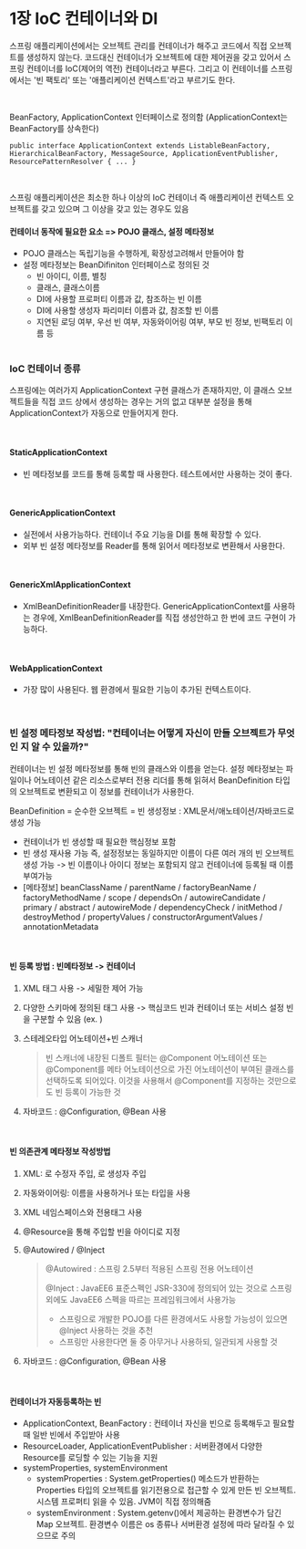# 1장 IoC 컨테이너와 DI



스프링 애플리케이션에서는 오브젝트 관리를 컨테이너가 해주고 코드에서 직접 오브젝트를 생성하지 않는다. 코드대신 컨테이너가 오브젝트에 대한 제어권을 갖고 있어서 스프링 컨테이너를 IoC(제어의 역전) 컨테이너라고 부른다. 그리고 이 컨테이너를 스프링에서는 '빈 팩토리' 또는 '애플리케이션 컨텍스트'라고 부르기도 한다. 

<br/>

BeanFactory, ApplicationContext 인터페이스로 정의함 (ApplicationContext는 BeanFactory를 상속한다)

```
public interface ApplicationContext extends ListableBeanFactory, HierarchicalBeanFactory, MessageSource, ApplicationEventPublisher, ResourcePatternResolver { ... }
```

<br/>

스프링 애플리케이션은 최소한 하나 이상의 IoC 컨테이너 즉 애플리케이션 컨텍스트 오브젝트를 갖고 있으며 그 이상을 갖고 있는 경우도 있음
<br/>

#### 컨테이너 동작에 필요한 요소 => POJO 클래스, 설정 메타정보

- POJO 클래스는 독립기능을 수행하게, 확장성고려해서 만들어야 함
- 설정 메타정보는 BeanDifiniton 인터페이스로 정의된 것
  - 빈 아이디, 이름, 별칭
  - 클래스, 클래스이름
  - DI에 사용할 프로퍼티 이름과 값, 참조하는 빈 이름
  - DI에 사용할 생성자 파리미터 이름과 값, 참조할 빈 이름
  - 지연된 로딩 여부, 우선 빈 여부, 자동와이어링 여부, 부모 빈 정보, 빈팩토리 이름 등 
  <br/>
  

### IoC 컨테이너 종류

스프링에는 여러가지 ApplicationContext 구현 클래스가 존재하지만, 이 클래스 오브젝트들을 직접 코드 상에서 생성하는 경우는 거의 없고 대부분 설정을 통해 ApplicationContext가 자동으로 만들어지게 한다. 

<br/>

#### StaticApplicationContext

- 빈 메타정보를 코드를 통해 등록할 때 사용한다. 테스트에서만 사용하는 것이 좋다. 

<br/>

#### GenericApplicationContext

- 실전에서 사용가능하다. 컨테이너 주요 기능을 DI를 통해 확장할 수 있다. 
- 외부 빈 설정 메타정보를 Reader를 통해 읽어서 메타정보로 변환해서 사용한다. 

<br/>

#### GenericXmlApplicationContext

- XmlBeanDefinitionReader를 내장한다. GenericApplicationContext를 사용하는 경우에, XmlBeanDefinitionReader를 직접 생성안하고 한 번에 코드 구현이 가능하다. 

<br/>

#### WebApplicationContext

- 가장 많이 사용된다. 웹 환경에서 필요한 기능이 추가된 컨텍스트이다. 

<br/>
  
### 빈 설정 메타정보 작성법: "컨테이너는 어떻게 자신이 만들 오브젝트가 무엇인 지 알 수 있을까?"

컨테이너는 빈 설정 메타정보를 통해 빈의 클래스와 이름을 얻는다. 설정 메타정보는 파일이나 어노테이션 같은 리소스로부터 전용 리더를 통해 읽혀서 BeanDefinition 타입의 오브젝트로 변환되고 이 정보를 컨테이너가 사용한다. 

BeanDefinition = 순수한 오브젝트 = 빈 생성정보 : XML문서/애노테이션/자바코드로 생성 가능

- 컨테이너가 빈 생성할 때 필요한 핵심정보 포함
- 빈 생성 재사용 가능 즉, 설정정보는 동일하지만 이름이 다른 여러 개의 빈 오브젝트 생성 가능 -> 빈 이름이나 아이디 정보는 포함되지 않고 컨테이너에 등록될 때 이름 부여가능
- [메타정보] beanClassName / parentName / factoryBeanName / factoryMethodName / scope / dependsOn / autowireCandidate / primary / abstract / autowireMode / dependencyCheck / initMethod / destroyMethod / propertyValues / constructorArgumentValues / annotationMetadata 

<br/>

#### 빈 등록 방법 : 빈메타정보 -> 컨테이너

1. XML <bean> 태그 사용 -> 세밀한 제어 가능

2. 다양한 스키마에 정의된 태그 사용 -> 핵심코드 빈과 컨테이너 또는 서비스 설정 빈을 구분할 수 있음 (ex. <aop>)

3. 스테레오타입 어노테이션+빈 스캐너

   > 빈 스캐너에 내장된 디폴트 필터는 @Component 어노테이션 또는 @Component를 메타 어노테이션으로 가진 어노테이션이 부여된 클래스를 선택하도록 되어있다. 이것을 사용해서 @Component를 지정하는 것만으로도 빈 등록이 가능한 것

4. 자바코드 : @Configuration, @Bean 사용

<br/>

#### 빈 의존관계 메타정보 작성방법 

1. XML: <property>로 수정자 주입, <constructor-args>로 생성자 주입

2. 자동와이어링: 이름을 사용하거나 또는 타입을 사용

3. XML 네임스페이스와 전용태그 사용

4. @Resource을 통해 주입할 빈을 아이디로 지정

5. @Autowired / @Inject

   > @Autowired : 스프링 2.5부터 적용된 스프링 전용 어노테이션
   >
   > @Inject : JavaEE6 표준스펙인 JSR-330에 정의되어 있는 것으로 스프링 외에도 JavaEE6 스펙을 따르는 프레임워크에서 사용가능
   >
   > - 스프링으로 개발한 POJO를 다른 환경에서도 사용할 가능성이 있으면 @Inject 사용하는 것을 추천
   > - 스프링만 사용한다면 둘 중 아무거나 사용하되, 일관되게 사용할 것

6. 자바코드 : @Configuration, @Bean 사용 

<br/>

#### 컨테이너가 자동등록하는 빈

- ApplicationContext, BeanFactory : 컨테이너 자신을 빈으로 등록해두고 필요할 때 일반 빈에서 주입받아 사용
- ResourceLoader, ApplicationEventPublisher : 서버환경에서 다양한 Resource를 로딩할 수 있는 기능을 지원
- systemProperties, systemEnvironment
  - systemProperties : System.getProperties() 메소드가 반환하는 Properties 타입의 오브젝트를 읽기전용으로 접근할 수 있게 만든 빈 오브젝트. 시스템 프로퍼티 읽을 수 있음. JVM이 직접 정의해줌
  - systemEnvironment : System.getenv()에서 제공하는 환경변수가 담긴 Map 오브젝트. 환경변수 이름은 os 종류나 서버환경 설정에 따라 달라질 수 있으므로 주의


